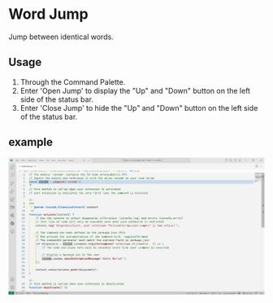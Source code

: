 # Word Jump

Jump between identical words.

## Usage
1. Through the Command Palette. 
2. Enter 'Open Jump' to display the "Up" and "Down" button on the left side of the status bar.
2. Enter 'Close Jump' to hide the "Up" and "Down" button on the left side of the status bar.

## example
![Image](word-jump.gif)